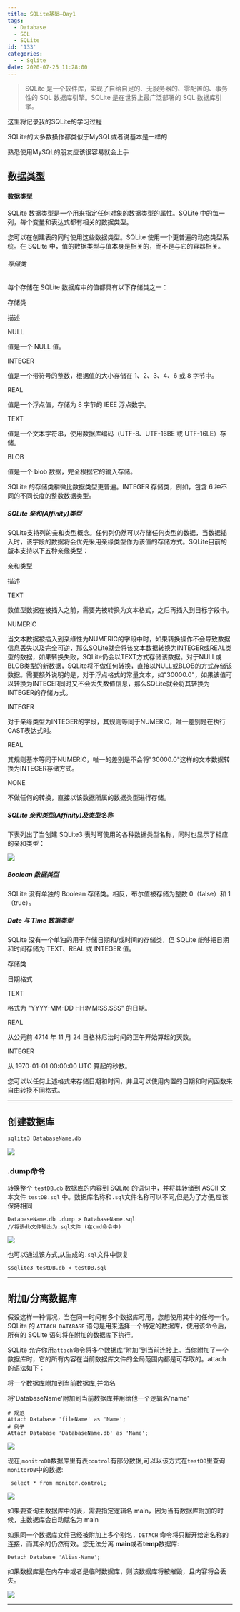 ```yaml
---
title: SQLite基础—Day1
tags:
  - Database
  - SQL
  - SQLite
id: '133'
categories:
  - - Sqlite
date: 2020-07-25 11:28:00
---
```


> SQLite 是一个软件库，实现了自给自足的、无服务器的、零配置的、事务性的 SQL 数据库引擎。SQLite 是在世界上最广泛部署的 SQL 数据库引擎。

这里将记录我的SQLite的学习过程

SQLite的大多数操作都类似于MySQL或者说基本是一样的

熟悉使用MySQL的朋友应该很容易就会上手

## 数据类型

#### 数据类型

SQLite 数据类型是一个用来指定任何对象的数据类型的属性。SQLite 中的每一列，每个变量和表达式都有相关的数据类型。

您可以在创建表的同时使用这些数据类型。SQLite 使用一个更普遍的动态类型系统。在 SQLite 中，值的数据类型与值本身是相关的，而不是与它的容器相关。

###### 存储类

每个存储在 SQLite 数据库中的值都具有以下存储类之一：

存储类

描述

NULL

值是一个 NULL 值。

INTEGER

值是一个带符号的整数，根据值的大小存储在 1、2、3、4、6 或 8 字节中。

REAL

值是一个浮点值，存储为 8 字节的 IEEE 浮点数字。

TEXT

值是一个文本字符串，使用数据库编码（UTF-8、UTF-16BE 或 UTF-16LE）存储。

BLOB

值是一个 blob 数据，完全根据它的输入存储。

SQLite 的存储类稍微比数据类型更普遍。INTEGER 存储类，例如，包含 6 种不同的不同长度的整数数据类型。

##### SQLite 亲和(Affinity)类型

SQLite支持列的亲和类型概念。任何列仍然可以存储任何类型的数据，当数据插入时，该字段的数据将会优先采用亲缘类型作为该值的存储方式。SQLite目前的版本支持以下五种亲缘类型：

亲和类型

描述

TEXT

数值型数据在被插入之前，需要先被转换为文本格式，之后再插入到目标字段中。

NUMERIC

当文本数据被插入到亲缘性为NUMERIC的字段中时，如果转换操作不会导致数据信息丢失以及完全可逆，那么SQLite就会将该文本数据转换为INTEGER或REAL类型的数据，如果转换失败，SQLite仍会以TEXT方式存储该数据。对于NULL或BLOB类型的新数据，SQLite将不做任何转换，直接以NULL或BLOB的方式存储该数据。需要额外说明的是，对于浮点格式的常量文本，如"30000.0"，如果该值可以转换为INTEGER同时又不会丢失数值信息，那么SQLite就会将其转换为INTEGER的存储方式。

INTEGER

对于亲缘类型为INTEGER的字段，其规则等同于NUMERIC，唯一差别是在执行CAST表达式时。

REAL

其规则基本等同于NUMERIC，唯一的差别是不会将"30000.0"这样的文本数据转换为INTEGER存储方式。

NONE

不做任何的转换，直接以该数据所属的数据类型进行存储。

##### SQLite 亲和类型(Affinity)及类型名称

下表列出了当创建 SQLite3 表时可使用的各种数据类型名称，同时也显示了相应的亲和类型：

![](http://img.varsion.cn/blog-img/2020/07/image-20191223104340340-535x1024.png)

##### Boolean 数据类型

SQLite 没有单独的 Boolean 存储类。相反，布尔值被存储为整数 0（false）和 1（true）。

##### Date 与 Time 数据类型

SQLite 没有一个单独的用于存储日期和/或时间的存储类，但 SQLite 能够把日期和时间存储为 TEXT、REAL 或 INTEGER 值。

存储类

日期格式

TEXT

格式为 "YYYY-MM-DD HH:MM:SS.SSS" 的日期。

REAL

从公元前 4714 年 11 月 24 日格林尼治时间的正午开始算起的天数。

INTEGER

从 1970-01-01 00:00:00 UTC 算起的秒数。

您可以以任何上述格式来存储日期和时间，并且可以使用内置的日期和时间函数来自由转换不同格式。

* * *

## 创建数据库

```
sqlite3 DatabaseName.db
```

![](http://img.varsion.cn/blog-img/2020/07/image-20191223104932956.png)

### .dump命令

转换整个 `testDB.db` 数据库的内容到 SQLite 的语句中，并将其转储到 ASCII 文本文件 `testDB.sql` 中。数据库名称和`.sql`文件名称可以不同,但是为了方便,应该保持相同

```
DatabaseName.db .dump > DatabaseName.sql
//将该db文件输出为.sql文件 (在cmd命令中)
```

![](http://img.varsion.cn/blog-img/2020/07/image-20191223105612674.png)

也可以通过该方式,从生成的`.sql`文件中恢复

```
$sqlite3 testDB.db < testDB.sql
```

* * *

## 附加/分离数据库

假设这样一种情况，当在同一时间有多个数据库可用，您想使用其中的任何一个。SQLite 的 `ATTACH DATABASE` 语句是用来选择一个特定的数据库，使用该命令后，所有的 SQLite 语句将在附加的数据库下执行。

SQLite 允许你用`attach`命令将多个数据库“附加”到当前连接上。当你附加了一个数据库时，它的所有内容在当前数据库文件的全局范围内都是可存取的。attach 的语法如下：

将一个数据库附加到当前数据库,并命名

将'DatabaseName'附加到当前数据库并用给他一个逻辑名'name'

```
# 规范
Attach Database 'fileName' as 'Name';
# 例子
Attach Database 'DatabaseName.db' as 'Name';
```

![](http://img.varsion.cn/blog-img/2020/07/image-20191223113111570.png)

现在,`monitroDB`数据库里有表`control`有部分数据,可以以该方式在`testDB`里查询`monitorDB`中的数据:

```
 select * from monitor.control;
```

![](http://img.varsion.cn/blog-img/2020/07/image-20191223131602049.png)

如果要查询主数据库中的表，需要指定逻辑名 main，因为当有数据库附加的时候，主数据库会自动赋名为 main

如果同一个数据库文件已经被附加上多个别名，`DETACH` 命令将只断开给定名称的连接，而其余的仍然有效。您无法分离 **main**或者**temp**数据库:

```
Detach Database 'Alias-Name';
```

如果数据库是在内存中或者是临时数据库，则该数据库将被摧毁，且内容将会丢失。

![](http://img.varsion.cn/blog-img/2020/07/image-20191223134149719.png)

* * *
